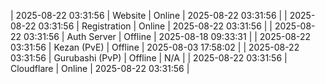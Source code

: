 | 2025-08-22 03:31:56 | Website | Online | 2025-08-22 03:31:56 |
| 2025-08-22 03:31:56 | Registration | Online | 2025-08-22 03:31:56 |
| 2025-08-22 03:31:56 | Auth Server | Offline | 2025-08-18 09:33:31 |
| 2025-08-22 03:31:56 | Kezan (PvE) | Offline | 2025-08-03 17:58:02 |
| 2025-08-22 03:31:56 | Gurubashi (PvP) | Offline | N/A |
| 2025-08-22 03:31:56 | Cloudflare | Online | 2025-08-22 03:31:56 |
